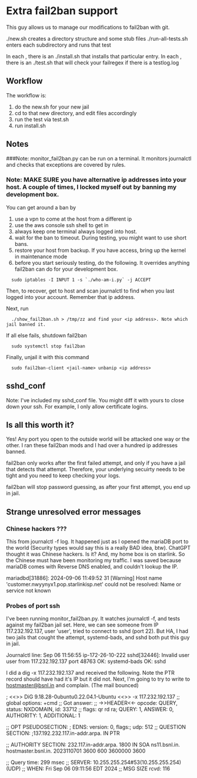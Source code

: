 # Extra fail2ban support

This guy allows us to manage our modifications to fail2ban with git.

./new.sh <name> creates a directory structure and some stub files
./run-all-tests.sh enters each subdirectory and runs that test

In each <name>, there is an ./install.sh that installs that particular entry.
In each <name>, there is an ./test.sh that will check your failregex if there is a testlog.log

## Workflow

The workflow is:
  1. do the new.sh for your new jail
  2. cd to that new directory, and edit files accordingly
  3. run the test via test.sh
  4. run install.sh 

## Notes

###Note: monitor_fail2ban.py can be run on a terminal. It monitors journalctl and checks that exceptions are covered by rules.

### Note: MAKE SURE you have alternative ip addresses into your host. A couple of times, I locked myself out by banning my development box.

You can get around a ban by
  1. use a vpn to come at the host from a different ip
  2. use the aws console ssh shell to get in
  3. always keep one terminal always logged into host.
  4. wait for the ban to timeout. During testing, you might want to use short bans.
  5. restore your host from backup. If you have access, bring up the kernel in maintenance mode
  6. before you start seriously testing, do the following. It overrides anything fail2ban can do for your development box.

```
  sudo iptables -I INPUT 1 -s `./who-am-i.py` -j ACCEPT
```

Then, to recover, get to host and scan journalctl to find when you last logged into your account.
Remember that ip address.

Next, run

```
  ./show_fail2ban.sh > /tmp/zz and find your <ip address>. Note which jail banned it.
```

If all else fails, shutdown fail2ban

```
  sudo systemctl stop fail2ban
```

Finally, unjail it with this command

```
  sudo fail2ban-client <jail-name> unbanip <ip address>
```

## sshd_conf

Note: I've included my sshd_conf file. You might diff it with yours to close down your
ssh. For example, I only allow certificate logins.

## Is all this worth it?

Yes! Any port you open to the outside world will be attacked one way or the other. I ran these fail2ban mods and
I had over a hundred ip addresses banned.

fail2ban only works after the first failed attempt, and only if you have a jail that detects that attempt.
Therefore, your underlying secuirty needs to be tight and you need to keep checking your logs.

fail2ban will stop password guessing, as after your first attempt, you end up in jail.

## Strange unresolved error messages

### Chinese hackers ???

This from journalctl -f log. It happened just as I opened the mariaDB port to the world (Security types
would say this is a really BAD idea, btw). ChatGPT thought it was Chinese hackers. Is it? And, my home
box is on starlink. So the Chinese must have been monitoring my traffic. I was saved because mariaDB
comes with Reverse DNS enabled, and couldn't lookup the IP.

mariadbd[31886]: 2024-09-06 11:49:52 31 [Warning] Host name 'customer.nwyynyx1.pop.starlinkisp.net' could not be resolved: Name or service not known

### Probes of port ssh

I've been running monitor_fail2ban.py. It watches journalctl -f, and tests against my fail2ban jail set.
Here, we can see someone from IP 117.232.192.137, user 'user', tried to connect to sshd (port 22).
But HA, I had two jails that cought the attempt, systemd-bads, and sshd both put this guy in jail.

Journalctl line: Sep 06 11:56:55 ip-172-26-10-222 sshd[32446]: Invalid user user from 117.232.192.137 port 48763
OK: systemd-bads
OK: sshd

I did a dig -x 117.232.192.137 and received the following. Note the PTR record should have had it's IP but it did not.
Next, I'm going to try to write to hostmaster@bsnl.in and complain. (The mail bounced)

; <<>> DiG 9.18.28-0ubuntu0.22.04.1-Ubuntu <<>> -x 117.232.192.137
;; global options: +cmd
;; Got answer:
;; ->>HEADER<<- opcode: QUERY, status: NXDOMAIN, id: 33712
;; flags: qr rd ra; QUERY: 1, ANSWER: 0, AUTHORITY: 1, ADDITIONAL: 1

;; OPT PSEUDOSECTION:
; EDNS: version: 0, flags:; udp: 512
;; QUESTION SECTION:
;137.192.232.117.in-addr.arpa.  IN      PTR

;; AUTHORITY SECTION:
232.117.in-addr.arpa.   1800    IN      SOA     ns11.bsnl.in. hostmaster.bsnl.in. 2023110701 3600 600 3600000 3600

;; Query time: 299 msec
;; SERVER: 10.255.255.254#53(10.255.255.254) (UDP)
;; WHEN: Fri Sep 06 09:11:56 EDT 2024
;; MSG SIZE  rcvd: 116
